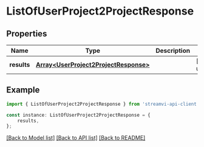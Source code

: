 # ListOfUserProject2ProjectResponse


## Properties

Name | Type | Description | Notes
------------ | ------------- | ------------- | -------------
**results** | [**Array&lt;UserProject2ProjectResponse&gt;**](UserProject2ProjectResponse.md) |  | [default to undefined]

## Example

```typescript
import { ListOfUserProject2ProjectResponse } from 'streamvi-api-client';

const instance: ListOfUserProject2ProjectResponse = {
    results,
};
```

[[Back to Model list]](../README.md#documentation-for-models) [[Back to API list]](../README.md#documentation-for-api-endpoints) [[Back to README]](../README.md)
